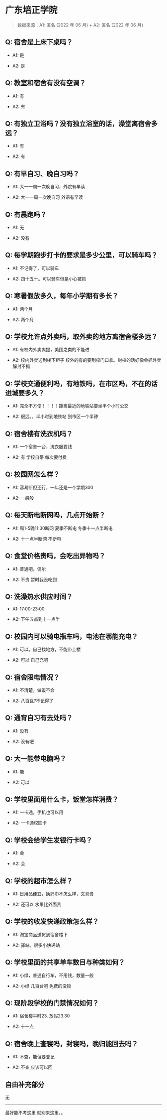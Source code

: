 # 广东培正学院

> 数据来源：A1: 匿名 (2022 年 06 月) + A2: 匿名 (2022 年 06 月)

## Q: 宿舍是上床下桌吗？

- A1: 是

- A2: 是

## Q: 教室和宿舍有没有空调？

- A1: 有

- A2: 有

## Q: 有独立卫浴吗？没有独立浴室的话，澡堂离宿舍多远？

- A1: 有

- A2: 有

## Q: 有早自习、晚自习吗？

- A1: 大一一周一次晚自习，外院有早读

- A2: 大一一周一次晚自习 外语有早读

## Q: 有晨跑吗？

- A1: 无

- A2: 没有

## Q: 每学期跑步打卡的要求是多少公里，可以骑车吗？

- A1: 不记得了，可以骑车

- A2: 四十五十。可以骑车但是小心被抓

## Q: 寒暑假放多久，每年小学期有多长？

- A1: 两个月

- A2: 两个月

## Q: 学校允许点外卖吗，取外卖的地方离宿舍楼多远？

- A1: 有校内外卖爽提，美团之类的不能进

- A2: 校内外卖送到楼下柜子 校外的有的要到校门口拿。封校的话好像会抓外卖 解封不抓

## Q: 学校交通便利吗，有地铁吗，在市区吗，不在的话进城要多久？

- A1: 完全不方便！！！！距离最近的地铁站要坐半个小时公交

- A2: 很远。。半小时到地铁站 到市区一个半钟

## Q: 宿舍楼有洗衣机吗？

- A1: 一个宿舍一台，洗衣服要钱

- A2: 有 学校自带 每次要付费

## Q: 校园网怎么样？

- A1: 容易断但还行，一年还是一个学期300

- A2: 一般般

## Q: 每天断电断网吗，几点开始断？

- A1: 周1-5晚11:30断网 夏季不断电 冬季十一点半断电

- A2: 十一点半断网 不断电

## Q: 食堂价格贵吗，会吃出异物吗？

- A1: 普通吧。偶尔

- A2: 不贵 暂时我没吃到

## Q: 洗澡热水供应时间？

- A1: 17:00-23:00

- A2: 下午五点到十一点半

## Q: 校园内可以骑电瓶车吗，电池在哪能充电？

- A1: 可以。自己找地方，不能带上楼

- A2: 可以 自己充吧

## Q: 宿舍限电情况？

- A1: 不清楚，做饭不会

- A2: 八百瓦?不记得了

## Q: 通宵自习有去处吗？

- A1: 没有

- A2: 没有吧

## Q: 大一能带电脑吗？

- A1: 能

- A2: 可以

## Q: 学校里面用什么卡，饭堂怎样消费？

- A1: 一卡通，手机也可以用

- A2: 一卡通校园卡

## Q: 学校会给学生发银行卡吗？

- A1: 会

- A2: 会

## Q: 学校的超市怎么样？

- A1: 日用品便宜，姨妈巾不怎么样，文具贵

- A2: 还可以 水果比外面贵

## Q: 学校的收发快递政策怎么样？

- A1: 淘宝商品送货到宿舍楼下

- A2: 驿站。很多小快递站

## Q: 学校里面的共享单车数目与种类如何？

- A1: 小绿，普通自行车，不用钱，数量一般

- A2: 小绿 几百台吧 免费的没锁

## Q: 现阶段学校的门禁情况如何？

- A1: 宿舍楼平时23. 放假23.30

- A2: 十一点

## Q: 宿舍晚上查寝吗，封寝吗，晚归能回去吗？

- A1: 不查，能但要登记

- A2: 不查 应该可以回

## 自由补充部分

无

***

最好能不考这里 就别来这里。。